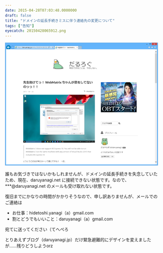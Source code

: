 ```yaml
---
date: 2015-04-28T07:03:48.0000000
draft: false
title: "ドメインの延長手続きミスに伴う連絡先の変更について"
tags: ["告知"]
eyecatch: 20150428065912.png
---
```

<p><span itemscope itemtype="http://schema.org/Photograph"><img src="20150428065912.png" alt="f:id:daruyanagi:20150428065912p:plain" title="f:id:daruyanagi:20150428065912p:plain" class="hatena-fotolife" itemprop="image"></span></p><p>誰もお気づきではないかもしれませんが、ドメインの延長手続きを失念していたため、現在、daruyanagi.net に接続できない状態です。なので、***@daruyanagi.net のメールも受け取れない状態です。</p><p>復旧までにかなりの時間がかかりそうなので、申し訳ありませんが、メールでのご連絡は</p>

<ul>
<li>お仕事：hidetoshi.yanagi（a）gmail.com</li>
<li>割とどうでもいいこと：daruyanagi（a）gmail.com</li>
</ul><p>宛てに送ってください（てへぺろ</p><p>とりあえずブログ（daruyanagi.jp）だけ緊急避難的にデザインを変えましたが……残りどうしようorz</p>
